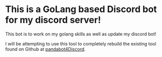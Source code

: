 # This is a GoLang based Discord bot for my discord server!

This bot is to work on my golang skills as well as update my discord bot!

I will be attempting to use this tool to completely rebuild the existing tool found on Github at [pandabot4Discord](https://github.com/TheDiemer/pandabot4Discord).
